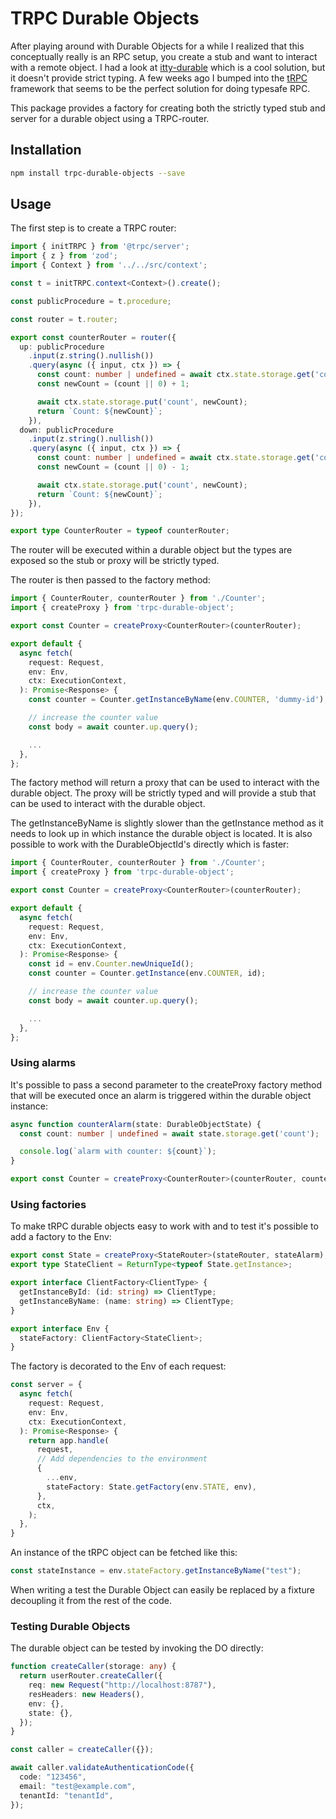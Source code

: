 # TRPC Durable Objects

After playing around with Durable Objects for a while I realized that this conceptually really is an RPC setup, you create a stub and want to interact with a remote object. I had a look at [itty-durable](https://github.com/kwhitley/itty-durable) which is a cool solution, but it doesn't provide strict typing. A few weeks ago I bumped into the [tRPC](https://trpc.io/) framework that seems to be the perfect solution for doing typesafe RPC.

This package provides a factory for creating both the strictly typed stub and server for a durable object using a TRPC-router.

## Installation

```bash
npm install trpc-durable-objects --save
```

## Usage

The first step is to create a TRPC router:

```typescript
import { initTRPC } from '@trpc/server';
import { z } from 'zod';
import { Context } from '../../src/context';

const t = initTRPC.context<Context>().create();

const publicProcedure = t.procedure;

const router = t.router;

export const counterRouter = router({
  up: publicProcedure
    .input(z.string().nullish())
    .query(async ({ input, ctx }) => {
      const count: number | undefined = await ctx.state.storage.get('count');
      const newCount = (count || 0) + 1;

      await ctx.state.storage.put('count', newCount);
      return `Count: ${newCount}`;
    }),
  down: publicProcedure
    .input(z.string().nullish())
    .query(async ({ input, ctx }) => {
      const count: number | undefined = await ctx.state.storage.get('count');
      const newCount = (count || 0) - 1;

      await ctx.state.storage.put('count', newCount);
      return `Count: ${newCount}`;
    }),
});

export type CounterRouter = typeof counterRouter;
```

The router will be executed within a durable object but the types are exposed so the stub or proxy will be strictly typed.

The router is then passed to the factory method:

```typescript
import { CounterRouter, counterRouter } from './Counter';
import { createProxy } from 'trpc-durable-object';

export const Counter = createProxy<CounterRouter>(counterRouter);

export default {
  async fetch(
    request: Request,
    env: Env,
    ctx: ExecutionContext,
  ): Promise<Response> {
    const counter = Counter.getInstanceByName(env.COUNTER, 'dummy-id');

    // increase the counter value
    const body = await counter.up.query();

    ...
  },
};
```

The factory method will return a proxy that can be used to interact with the durable object. The proxy will be strictly typed and will provide a stub that can be used to interact with the durable object.

The getInstanceByName is slightly slower than the getInstance method as it needs to look up in which instance the durable object is located. It is also possible to work with the DurableObjectId's directly which is faster:

```typescript
import { CounterRouter, counterRouter } from './Counter';
import { createProxy } from 'trpc-durable-object';

export const Counter = createProxy<CounterRouter>(counterRouter);

export default {
  async fetch(
    request: Request,
    env: Env,
    ctx: ExecutionContext,
  ): Promise<Response> {
    const id = env.Counter.newUniqueId();
    const counter = Counter.getInstance(env.COUNTER, id);

    // increase the counter value
    const body = await counter.up.query();

    ...
  },
};
```

### Using alarms

It's possible to pass a second parameter to the createProxy factory method that will be executed once an alarm is triggered within the durable object instance:

```typescript
async function counterAlarm(state: DurableObjectState) {
  const count: number | undefined = await state.storage.get('count');

  console.log(`alarm with counter: ${count}`);
}

export const Counter = createProxy<CounterRouter>(counterRouter, counterAlarm);

```

### Using factories

To make tRPC durable objects easy to work with and to test it's possible to add a factory to the Env:

```typescript
export const State = createProxy<StateRouter>(stateRouter, stateAlarm);
export type StateClient = ReturnType<typeof State.getInstance>;

export interface ClientFactory<ClientType> {
  getInstanceById: (id: string) => ClientType;
  getInstanceByName: (name: string) => ClientType;
}

export interface Env {
  stateFactory: ClientFactory<StateClient>;
}
```

The factory is decorated to the Env of each request:

```typescript
const server = {
  async fetch(
    request: Request,
    env: Env,
    ctx: ExecutionContext,
  ): Promise<Response> {
    return app.handle(
      request,
      // Add dependencies to the environment
      {
        ...env,
        stateFactory: State.getFactory(env.STATE, env),
      },
      ctx,
    );
  },
}
```

An instance of the tRPC object can be fetched like this:

```typescript
const stateInstance = env.stateFactory.getInstanceByName("test");
```

When writing a test the Durable Object can easily be replaced by a fixture decoupling it from the rest of the code.

### Testing Durable Objects

The durable object can be tested by invoking the DO directly:

```typescript
function createCaller(storage: any) {
  return userRouter.createCaller({
    req: new Request("http://localhost:8787"),
    resHeaders: new Headers(),
    env: {},
    state: {},
  });
}

const caller = createCaller({});

await caller.validateAuthenticationCode({
  code: "123456",
  email: "test@example.com",
  tenantId: "tenantId",
});

```

